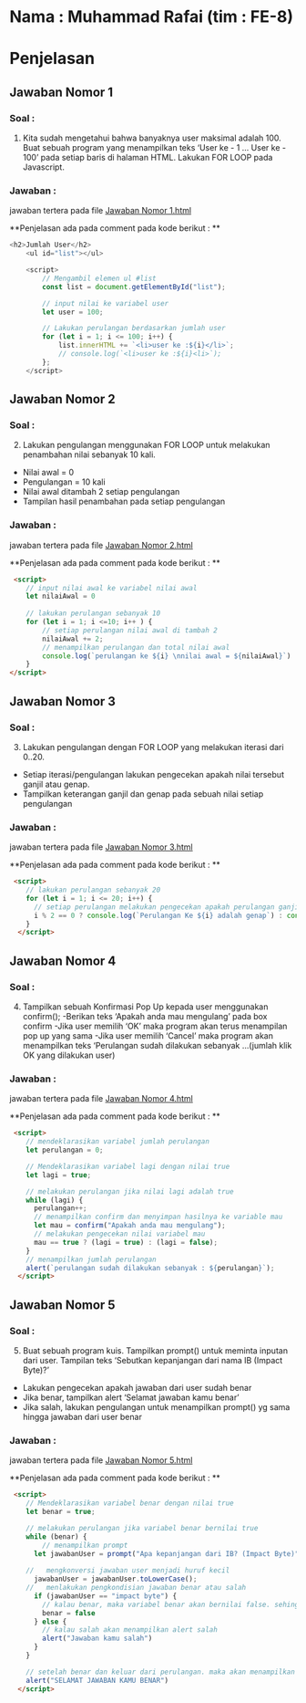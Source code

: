 # Nama : Muhammad Rafai (tim : FE-8)

# Penjelasan

## Jawaban Nomor 1
### Soal :
1. Kita sudah mengetahui bahwa banyaknya user maksimal adalah 100.
Buat sebuah program yang menampilkan teks ‘User ke - 1 … User ke - 100’ pada setiap baris di halaman HTML.
Lakukan FOR LOOP pada Javascript.

### Jawaban :
jawaban tertera pada file [Jawaban Nomor 1.html](https://github.com/rafai123/tugas-js_dasar-masTata/blob/main/Jawaban%20Nomor%201.html "Github Rafai")

**Penjelasan ada pada comment pada kode berikut : **

```js
<h2>Jumlah User</h2>
    <ul id="list"></ul>

    <script>
        // Mengambil elemen ul #list
        const list = document.getElementById("list");

        // input nilai ke variabel user
        let user = 100;

        // Lakukan perulangan berdasarkan jumlah user
        for (let i = 1; i <= 100; i++) {
            list.innerHTML += `<li>user ke :${i}</li>`;
            // console.log(`<li>user ke :${i}<li>`);
        };
    </script>
```

## Jawaban Nomor 2
### Soal :
2. Lakukan pengulangan menggunakan FOR LOOP untuk melakukan penambahan nilai sebanyak 10 kali.

- Nilai awal = 0
- Pengulangan = 10 kali
- Nilai awal ditambah 2 setiap pengulangan
- Tampilan hasil penambahan pada setiap pengulangan


### Jawaban :
jawaban tertera pada file [Jawaban Nomor 2.html](https://github.com/rafai123/tugas-js_dasar-masTata/blob/main/Jawaban%20Nomor%202.html "Github Rafai")

**Penjelasan ada pada comment pada kode berikut : **

``` html
 <script>
    // input nilai awal ke variabel nilai awal
    let nilaiAwal = 0
    
    // lakukan perulangan sebanyak 10
    for (let i = 1; i <=10; i++ ) {
        // setiap perulangan nilai awal di tambah 2
        nilaiAwal += 2;
        // menampilkan perulangan dan total nilai awal
        console.log(`perulangan ke ${i} \nnilai awal = ${nilaiAwal}`)
    }
</script>
```


## Jawaban Nomor 3
### Soal :
3.  Lakukan pengulangan dengan FOR LOOP yang melakukan iterasi dari 0..20.
- Setiap iterasi/pengulangan lakukan pengecekan apakah nilai tersebut ganjil atau genap.
- Tampilkan keterangan ganjil dan genap pada sebuah nilai setiap pengulangan


### Jawaban :
jawaban tertera pada file [Jawaban Nomor 3.html](https://github.com/rafai123/tugas-js_dasar-masTata/blob/main/Jawaban%20Nomor%203.html "Github Rafai")

**Penjelasan ada pada comment pada kode berikut : **

``` html
 <script>
    // lakukan perulangan sebanyak 20
    for (let i = 1; i <= 20; i++) {
      // setiap perulangan melakukan pengecekan apakah perulangan ganjil atau genap lalu menampilkan nya
      i % 2 == 0 ? console.log(`Perulangan Ke ${i} adalah genap`) : console.log(`Perulangan Ke ${i} adalah ganjil`);
    }
  </script>
```




## Jawaban Nomor 4
### Soal :
4. Tampilkan sebuah Konfirmasi Pop Up kepada user menggunakan confirm();
-Berikan teks ‘Apakah anda mau mengulang’ pada box confirm
-Jika user memilih ‘OK’ maka program akan terus menampilan pop up yang sama
-Jika user memilih ‘Cancel’ maka program akan menampilkan teks ‘Perulangan sudah dilakukan sebanyak …(jumlah klik OK yang dilakukan user)




### Jawaban :
jawaban tertera pada file [Jawaban Nomor 4.html](https://github.com/rafai123/tugas-js_dasar-masTata/blob/main/Jawaban%20Nomor%204.html "Github Rafai")

**Penjelasan ada pada comment pada kode berikut : **

``` html
 <script>
    // mendeklarasikan variabel jumlah perulangan
    let perulangan = 0;

    // Mendeklarasikan variabel lagi dengan nilai true
    let lagi = true;

    // melakukan perulangan jika nilai lagi adalah true
    while (lagi) {
      perulangan++;
      // menampilkan confirm dan menyimpan hasilnya ke variable mau
      let mau = confirm("Apakah anda mau mengulang");
      // melakukan pengecekan nilai variabel mau
      mau == true ? (lagi = true) : (lagi = false);
    }
    // menampilkan jumlah perulangan
    alert(`perulangan sudah dilakukan sebanyak : ${perulangan}`);
  </script>
```


## Jawaban Nomor 5
### Soal :
5. Buat sebuah program kuis.
Tampilkan prompt() untuk meminta inputan dari user. Tampilan teks ‘Sebutkan kepanjangan dari nama IB (Impact Byte)?’
- Lakukan pengecekan apakah jawaban dari user sudah benar
- Jika benar, tampilkan alert ‘Selamat jawaban kamu benar’
- Jika salah, lakukan pengulangan untuk menampilkan prompt() yg sama hingga jawaban dari user benar





### Jawaban :
jawaban tertera pada file [Jawaban Nomor 5.html](https://github.com/rafai123/tugas-js_dasar-masTata/blob/main/Jawaban%20Nomor%205.html "Github Rafai")

**Penjelasan ada pada comment pada kode berikut : **

``` html
 <script>
    // Mendeklarasikan variabel benar dengan nilai true
    let benar = true;

    // melakukan perulangan jika variabel benar bernilai true
    while (benar) {
        // menampilkan prompt
      let jawabanUser = prompt("Apa kepanjangan dari IB? (Impact Byte)");
    
    //   mengkonversi jawaban user menjadi huruf kecil
      jawabanUser = jawabanUser.toLowerCase();
    //   menlakukan pengkondisian jawaban benar atau salah
      if (jawabanUser == "impact byte") {
        // kalau benar, maka variabel benar akan bernilai false. sehingga akan keluar dari perulangan
        benar = false
      } else {
        // kalau salah akan menampilkan alert salah
        alert("Jawaban kamu salah")
      }
    }

    // setelah benar dan keluar dari perulangan. maka akan menampilkan alert jawaban benar
    alert("SELAMAT JAWABAN KAMU BENAR")
  </script>
```

